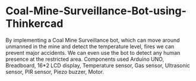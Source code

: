 # Coal-Mine-Surveillance-Bot-using-Thinkercad
By implementing a Coal Mine Surveillance bot, which can move around unmanned in the mine and detect the temperature level, fires we can prevent major accidents. We can even use the bot to detect any human presence at the restricted area. Components used Arduino UNO, Breadboard, 16*2 LCD display, Temperature sensor, Gas sensor, Ultrasonic sensor, PIR sensor, Piezo buzzer, Motor.

